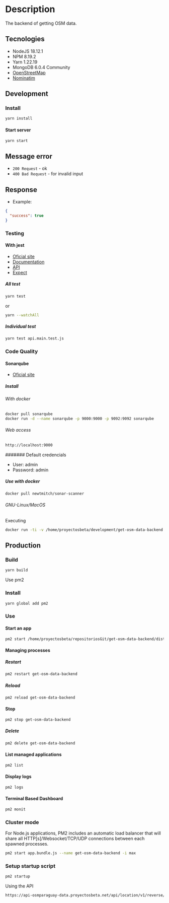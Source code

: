 # Description

The backend of getting OSM data.

## Tecnologies

- NodeJS 18.12.1
- NPM 8.19.2
- Yarn 1.22.19
- MongoDB 6.0.4 Community
- [OpenStreetMap](https://www.openstreetmap.org)
- [Nominatim](https://nominatim.org/)

## Development

### Install

```bash
yarn install
```

#### Start server

```bash
yarn start
```

## Message error

- `200 Request` - ok
- `400 Bad Request` - for invalid input

## Response

- Example:

```json
{
  "success": true
}
```

### Testing

#### With jest

- [Oficial site](https://jestjs.io/)
- [Documentation](https://jestjs.io/docs/en/getting-started)
- [API](https://jestjs.io/docs/en/api)
- [Expect](https://jestjs.io/docs/en/expect)

##### All test

```bash
yarn test
```

or

```bash
yarn --watchAll
```

##### Individual test

```bash
yarn test api.main.test.js
```

### Code Quality

#### Sonarqube

- [Oficial site](https://www.sonarqube.org/)

##### Install

###### With docker

```bash
docker pull sonarqube
docker run -d --name sonarqube -p 9000:9000 -p 9092:9092 sonarqube
```

###### Web access

```bash
http://localhost:9000
```

####### Default credencials

- User: admin
- Password: admin

##### Use with docker

```bash
docker pull newtmitch/sonar-scanner

```

###### GNU-Linux/MacOS

Executing

```bash
docker run -ti -v /home/proyectosbeta/development/get-osm-data-backend:/usr/src --link sonarqube newtmitch/sonar-scanner
```

## Production

### Build

```bash
yarn build
```

Use pm2

### Install

```bash
yarn global add pm2
```

### Use

#### Start an app

```bash
pm2 start /home/proyectosbeta/repositoriosGit/get-osm-data-backend/dist/bundle.js --name get-osm-data-backend
```

#### Managing processes

##### Restart

```bash
pm2 restart get-osm-data-backend
```

##### Reload

```bash
pm2 reload get-osm-data-backend
```

#### Stop

```bash
pm2 stop get-osm-data-backend
```

##### Delete

```bash
pm2 delete get-osm-data-backend
```

#### List managed applications

```bash
pm2 list
```

#### Display logs

```bash
pm2 logs
```

#### Terminal Based Dashboard

```bash
pm2 monit
```

### Cluster mode

For Node.js applications, PM2 includes an automatic load balancer that will share all HTTP[s]/Websocket/TCP/UDP connections between each spawned processes.

```bash
pm2 start app.bundle.js --name get-osm-data-backend -i max
```

### Setup startup script

```bash
pm2 startup
```

Using the API

```bash
https://api-osmparaguay-data.proyectosbeta.net/api/location/v1/reverse/-57.45574951171876/-25.2918878849706
```
